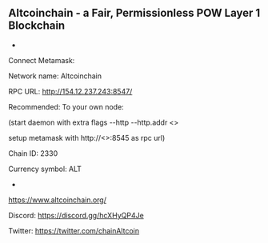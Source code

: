 ## Altcoinchain - a Fair, Permissionless POW Layer 1 Blockchain

-

Connect Metamask:

Network name: Altcoinchain

RPC URL: http://154.12.237.243:8547/

Recommended: To your own node: 

(start daemon with extra flags --http --http.addr <<your external ip>>
  
  setup metamask with http://<<your external ip>>:8545 as rpc url)

Chain ID: 2330
  
Currency symbol: ALT
  
-
  
https://www.altcoinchain.org/
  
Discord: https://discord.gg/hcXHyQP4Je
  
Twitter: https://twitter.com/chainAltcoin

<!--

**Here are some ideas to get you started:**

🙋‍♀️ A short introduction - what is your organization all about?
🌈 Contribution guidelines - how can the community get involved?
👩‍💻 Useful resources - where can the community find your docs? Is there anything else the community should know?
🍿 Fun facts - what does your team eat for breakfast?
🧙 Remember, you can do mighty things with the power of [Markdown](https://docs.github.com/github/writing-on-github/getting-started-with-writing-and-formatting-on-github/basic-writing-and-formatting-syntax)
-->
 
